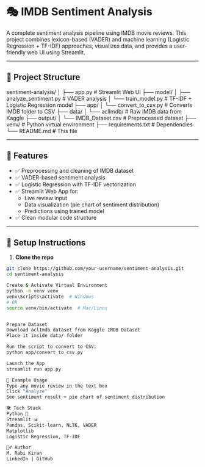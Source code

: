 # 🎭 IMDB Sentiment Analysis

A complete sentiment analysis pipeline using IMDB movie reviews. This project combines lexicon-based (VADER) and machine learning (Logistic Regression + TF-IDF) approaches, visualizes data, and provides a user-friendly web UI using Streamlit.

---

## 📁 Project Structure

sentiment-analysis/
│
├── app.py # Streamlit Web UI
├── model/
│ ├── analyze_sentiment.py # VADER analysis
│ └── train_model.py # TF-IDF + Logistic Regression model
├── app/
│ └── convert_to_csv.py # Converts IMDB folder to CSV
├── data/
│ └── aclImdb/ # Raw IMDB data from Kaggle
├── output/
│ └── IMDB_Dataset.csv # Preprocessed dataset
├── venv/ # Python virtual environment
├── requirements.txt # Dependencies
└── README.md # This file


---

## 🚀 Features

- ✅ Preprocessing and cleaning of IMDB dataset
- ✅ VADER-based sentiment analysis
- ✅ Logistic Regression with TF-IDF vectorization
- ✅ Streamlit Web App for:
  - Live review input
  - Data visualization (pie chart of sentiment distribution)
  - Predictions using trained model
- ✅ Clean modular code structure

---

## 🔧 Setup Instructions

1. **Clone the repo**

```bash
git clone https://github.com/your-username/sentiment-analysis.git
cd sentiment-analysis

Create & Activate Virtual Environment
python -m venv venv
venv\Scripts\activate  # Windows
# OR
source venv/bin/activate  # Mac/Linux


Prepare Dataset
Download aclImdb dataset from Kaggle IMDB Dataset
Place it inside data/ folder

Run the script to convert to CSV:
python app/convert_to_csv.py

Launch the App
streamlit run app.py

🧪 Example Usage
Type any movie review in the text box
Click "Analyze"
See sentiment result + pie chart of sentiment distribution  

🛠️ Tech Stack
Python 🐍
Streamlit 📊
Pandas, Scikit-learn, NLTK, VADER
Matplotlib
Logistic Regression, TF-IDF

🙋‍♂️ Author
M. Rabi Kiran
LinkedIn | GitHub
